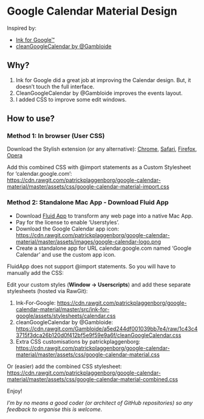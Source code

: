 # Google Calendar Material Design

Inspired by:
- [Ink for Google™](https://chrome.google.com/webstore/detail/ink-for-google/hmanckoiohnlgdommlcckcflkmllobgj)
- [cleanGoogleCalendar by @Gambloide](https://gist.github.com/Gambloide/a5ed244df001039bb7e4)

## Why?

1. Ink for Google did a great job at improving the Calendar design. But, it doesn’t touch the full interface.
2. CleanGoogleCalendar by @Gambloide improves the events layout.
3. I added CSS to improve some edit windows.

## How to use?

### Method 1: In browser (User CSS)

Download the Stylish extension (or any alternative):
 [Chrome](https://chrome.google.com/webstore/detail/fjnbnpbmkenffdnngjfgmeleoegfcffe), [Safari](http://sobolev.us/stylish/), 
[Firefox](https://addons.mozilla.org/en-US/firefox/addon/stylish/?src=external-userstyleshome), 
[Opera](https://addons.opera.com/extensions/details/stylish/)

Add this combined CSS with @import statements as a Custom Stylesheet for ‘calendar.google.com’:
https://cdn.rawgit.com/patrickplaggenborg/google-calendar-material/master/assets/css/google-calendar-material-import.css

### Method 2: Standalone Mac App - Download Fluid App
- Download [Fluid App](http://fluidapp.com) to transform any web page into a native Mac App.
- Pay for the license to enable ‘Userstyles’.
- Download the Google Calendar app icon: https://cdn.rawgit.com/patrickplaggenborg/google-calendar-material/master/assets/images/google-calendar-logo.png
- Create a standalone app for URL calendar.google.com named ‘Google Calendar’ and use the custom app icon.

FluidApp does not support @import statements. So you will have to manually add the CSS:

Edit your custom styles (**Window → Userscripts**) and add these separate stylesheets (hosted via RawGit):

1. Ink-For-Google: https://cdn.rawgit.com/patrickplaggenborg/google-calendar-material/master/src/ink-for-google/assets/stylesheets/calendar.css
2. cleanGoogleCalendar by @Gambloide: https://cdn.rawgit.com/Gambloide/a5ed244df001039bb7e4/raw/1c43c43715f3dca26b120d0f412bf5e9f59e9a6f/cleanGoogleCalendar.css
3. Extra CSS customisations by patrickplaggenborg: https://cdn.rawgit.com/patrickplaggenborg/google-calendar-material/master/assets/css/google-calendar-material.css

Or (easier) add the combined CSS stylesheet:
https://cdn.rawgit.com/patrickplaggenborg/google-calendar-material/master/assets/css/google-calendar-material-combined.css




Enjoy!

*I’m by no means a good coder (or architect of GitHub repositories) so any feedback to organise this is welcome*.
